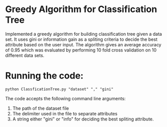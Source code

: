 # Greedy Algorithm for Classification Tree

Implemented a greedy algorithm for building classification tree given a data set. It uses gini or information gain as a spliting criteria to decide the best attribute based on the user input.
The algorithm gives an average accuracy of 0.95 which was evaluated by performing 10 fold cross validation on 10 different data sets.

# Running the code:

	python ClassficationTree.py "dataset" "," "gini" 
	
The code accepts the following command line arguments:

1. The path of the dataset file
2. The delimiter used in the file to separate attributes
3. A string either "gini" or "info" for deciding the best spliting attribute.